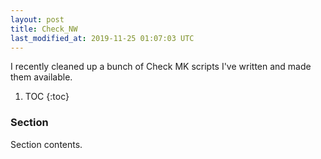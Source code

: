 ```yaml
---
layout: post
title: Check_NW
last_modified_at: 2019-11-25 01:07:03 UTC
---
```


I recently cleaned up a bunch of Check MK scripts I've written and made them available.

1. TOC
{:toc}

### Section

Section contents.

<!--
### Footnotes

[^1]: Credit goes to <user> for <whatever reasons>.
-->

